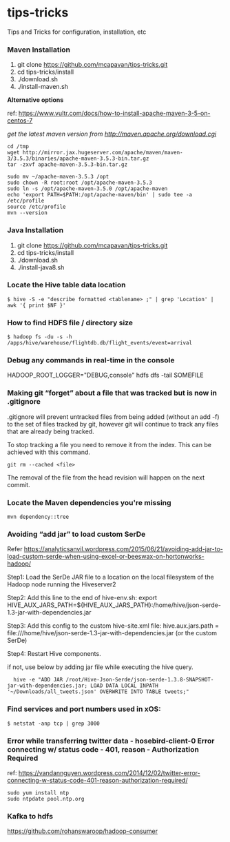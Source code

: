 # tips-tricks
Tips and Tricks for configuration, installation, etc

### Maven Installation

1. git clone https://github.com/mcapavan/tips-tricks.git
2. cd tips-tricks/install
3. ./download.sh
4. ./install-maven.sh

**Alternative options**

ref: https://www.vultr.com/docs/how-to-install-apache-maven-3-5-on-centos-7

*get the latest maven version from http://maven.apache.org/download.cgi*
```
cd /tmp
wget http://mirror.jax.hugeserver.com/apache/maven/maven-3/3.5.3/binaries/apache-maven-3.5.3-bin.tar.gz
tar -zxvf apache-maven-3.5.3-bin.tar.gz

sudo mv ~/apache-maven-3.5.3 /opt
sudo chown -R root:root /opt/apache-maven-3.5.3
sudo ln -s /opt/apache-maven-3.5.0 /opt/apache-maven
echo 'export PATH=$PATH:/opt/apache-maven/bin' | sudo tee -a /etc/profile
source /etc/profile
mvn --version
```

### Java Installation

1. git clone https://github.com/mcapavan/tips-tricks.git
2. cd tips-tricks/install
3. ./download.sh
4. ./install-java8.sh

### Locate the Hive table data location

```
$ hive -S -e "describe formatted <tablename> ;" | grep 'Location' | awk '{ print $NF }'
```

### How to find HDFS file / directory size

```
$ hadoop fs -du -s -h /apps/hive/warehouse/flightdb.db/flight_events/event=arrival
```

### Debug any commands in real-time in the console
HADOOP_ROOT_LOGGER="DEBUG,console" hdfs dfs -tail SOMEFILE

### Making git “forget” about a file that was tracked but is now in .gitignore

.gitignore will prevent untracked files from being added (without an add -f) to the set of files tracked by git, however git will continue to track any files that are already being tracked.

To stop tracking a file you need to remove it from the index. This can be achieved with this command.
```
git rm --cached <file>
```
The removal of the file from the head revision will happen on the next commit.

### Locate the Maven dependencies you're missing

```
mvn dependency::tree
```

### Avoiding “add jar” to load custom SerDe
Refer https://analyticsanvil.wordpress.com/2015/06/21/avoiding-add-jar-to-load-custom-serde-when-using-excel-or-beeswax-on-hortonworks-hadoop/

Step1: Load the SerDe JAR file to a location on the local filesystem of the Hadoop node running the Hiveserver2

Step2: Add this line to the end of hive-env.sh:
export HIVE_AUX_JARS_PATH=${HIVE_AUX_JARS_PATH}:/home/hive/json-serde-1.3-jar-with-dependencies.jar

Step3: Add this config to the custom hive-site.xml file:
hive.aux.jars.path = file:///home/hive/json-serde-1.3-jar-with-dependencies.jar (or the custom SerDe)

Step4: Restart Hive components.

if not, use below by adding jar file while executing the hive query.

```
  hive -e "ADD JAR /root/Hive-Json-Serde/json-serde-1.3.8-SNAPSHOT-jar-with-dependencies.jar; LOAD DATA LOCAL INPATH '~/Downloads/all_tweets.json' OVERWRITE INTO TABLE tweets;"
```


### Find services and port numbers used in xOS:
```
$ netstat -anp tcp | grep 3000
```
### Error while transferring twitter data - hosebird-client-0 Error connecting w/ status code - 401, reason - Authorization Required
ref: https://vandannguyen.wordpress.com/2014/12/02/twitter-error-connecting-w-status-code-401-reason-authorization-required/
```
sudo yum install ntp
sudo ntpdate pool.ntp.org
```

### Kafka to hdfs

https://github.com/rohanswaroop/hadoop-consumer
